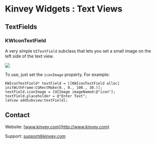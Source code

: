 Kinvey Widgets : Text Views
=====
## TextFields
### KWIconTextField
A very simple `UITextField` subclass that lets you set a small image on the left side of the text view. 

![](https://raw.github.com/KinveyApps/KinveyWidgets/master/doc/assets/KWIconTextField_sample.png)

To use, just set the `iconImage` property. For example:

    KWIconTextField* textField = [[KWIconTextField alloc] initWithFrame:CGRectMake(0., 0., 100., 30.)];
    textField.iconImage = [UIImage imageNamed:@"icon"];
    textField.placeholder = @"Enter Text";
    [aView addSubview:textField];

## Contact
Website: [www.kinvey.com](http://www.kinvey.com)

Support: [support@kinvey.com](http://docs.kinvey.com/mailto:support@kinvey.com)